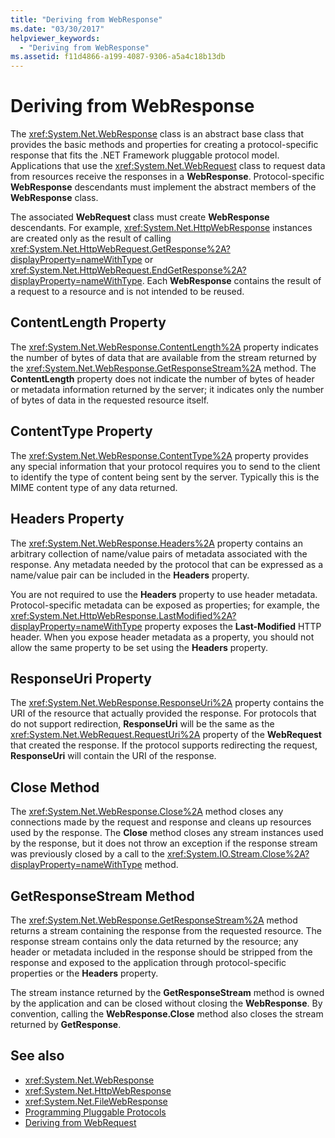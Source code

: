 ```yaml
---
title: "Deriving from WebResponse"
ms.date: "03/30/2017"
helpviewer_keywords: 
  - "Deriving from WebResponse"
ms.assetid: f11d4866-a199-4087-9306-a5a4c18b13db
---
```

# Deriving from WebResponse
The <xref:System.Net.WebResponse> class is an abstract base class that provides the basic methods and properties for creating a protocol-specific response that fits the .NET Framework pluggable protocol model. Applications that use the <xref:System.Net.WebRequest> class to request data from resources receive the responses in a **WebResponse**. Protocol-specific **WebResponse** descendants must implement the abstract members of the **WebResponse** class.  
  
 The associated **WebRequest** class must create **WebResponse** descendants. For example, <xref:System.Net.HttpWebResponse> instances are created only as the result of calling <xref:System.Net.HttpWebRequest.GetResponse%2A?displayProperty=nameWithType> or <xref:System.Net.HttpWebRequest.EndGetResponse%2A?displayProperty=nameWithType>. Each **WebResponse** contains the result of a request to a resource and is not intended to be reused.  
  
## ContentLength Property  
 The <xref:System.Net.WebResponse.ContentLength%2A> property indicates the number of bytes of data that are available from the stream returned by the <xref:System.Net.WebResponse.GetResponseStream%2A> method. The **ContentLength** property does not indicate the number of bytes of header or metadata information returned by the server; it indicates only the number of bytes of data in the requested resource itself.  
  
## ContentType Property  
 The <xref:System.Net.WebResponse.ContentType%2A> property provides any special information that your protocol requires you to send to the client to identify the type of content being sent by the server. Typically this is the MIME content type of any data returned.  
  
## Headers Property  
 The <xref:System.Net.WebResponse.Headers%2A> property contains an arbitrary collection of name/value pairs of metadata associated with the response. Any metadata needed by the protocol that can be expressed as a name/value pair can be included in the **Headers** property.  
  
 You are not required to use the **Headers** property to use header metadata. Protocol-specific metadata can be exposed as properties; for example, the <xref:System.Net.HttpWebResponse.LastModified%2A?displayProperty=nameWithType> property exposes the **Last-Modified** HTTP header. When you expose header metadata as a property, you should not allow the same property to be set using the **Headers** property.  
  
## ResponseUri Property  
 The <xref:System.Net.WebResponse.ResponseUri%2A> property contains the URI of the resource that actually provided the response. For protocols that do not support redirection, **ResponseUri** will be the same as the <xref:System.Net.WebRequest.RequestUri%2A> property of the **WebRequest** that created the response. If the protocol supports redirecting the request, **ResponseUri** will contain the URI of the response.  
  
## Close Method  
 The <xref:System.Net.WebResponse.Close%2A> method closes any connections made by the request and response and cleans up resources used by the response. The **Close** method closes any stream instances used by the response, but it does not throw an exception if the response stream was previously closed by a call to the <xref:System.IO.Stream.Close%2A?displayProperty=nameWithType> method.  
  
## GetResponseStream Method  
 The <xref:System.Net.WebResponse.GetResponseStream%2A> method returns a stream containing the response from the requested resource. The response stream contains only the data returned by the resource; any header or metadata included in the response should be stripped from the response and exposed to the application through protocol-specific properties or the **Headers** property.  
  
 The stream instance returned by the **GetResponseStream** method is owned by the application and can be closed without closing the **WebResponse**. By convention, calling the **WebResponse.Close** method also closes the stream returned by **GetResponse**.  
  
## See also

- <xref:System.Net.WebResponse>
- <xref:System.Net.HttpWebResponse>
- <xref:System.Net.FileWebResponse>
- [Programming Pluggable Protocols](programming-pluggable-protocols.md)
- [Deriving from WebRequest](deriving-from-webrequest.md)
